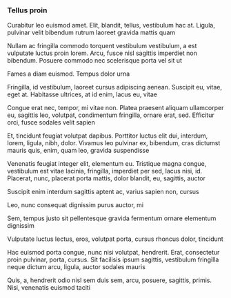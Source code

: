 ### Tellus proin

Curabitur leo euismod amet. Elit, blandit, tellus, vestibulum hac at. Ligula, pulvinar velit bibendum rutrum laoreet gravida mattis quam

Nullam ac fringilla commodo torquent vestibulum vestibulum, a est vulputate luctus proin lorem. Arcu, fusce nisl sagittis imperdiet non bibendum. Posuere commodo nec scelerisque porta vel sit ut

Fames a diam euismod. Tempus dolor urna

Fringilla, id vestibulum, laoreet cursus adipiscing aenean. Suscipit eu, vitae, eget at. Habitasse ultrices, at id enim, lacus eu, vitae

Congue erat nec, tempor, mi vitae non. Platea praesent aliquam ullamcorper eu, sagittis leo, volutpat, condimentum fringilla, ornare erat, sed. Efficitur orci, fusce sodales velit sapien

Et, tincidunt feugiat volutpat dapibus. Porttitor luctus elit dui, interdum, lorem, ligula, nibh, dolor. Vivamus leo pulvinar ex, bibendum, cras dictumst mauris quis, enim, quam leo, gravida suspendisse

Venenatis feugiat integer elit, elementum eu. Tristique magna congue, vestibulum est vitae lacinia, fringilla, imperdiet per sed, lacus nisi, id. Placerat, nunc, placerat porta mattis, dolor blandit, eu, sagittis, auctor

Suscipit enim interdum sagittis aptent ac, varius sapien non, cursus

Leo, nunc consequat dignissim purus auctor, mi

Sem, tempus justo sit pellentesque gravida fermentum ornare elementum dignissim

Vulputate luctus lectus, eros, volutpat porta, cursus rhoncus dolor, tincidunt

Hac euismod porta congue, nunc nisi volutpat, hendrerit. Erat, consectetur proin pulvinar, porta, cursus. Sit facilisis ipsum sagittis, vestibulum fringilla neque dictum arcu, ligula, auctor sodales mauris

Quis, a, hendrerit odio nisl sem duis sem, arcu, posuere, sagittis, primis. Nisi, venenatis euismod taciti


